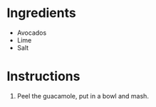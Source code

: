 # Ingredients
- Avocados
- Lime
- Salt

# Instructions
1. Peel the guacamole, put in a bowl and mash.
